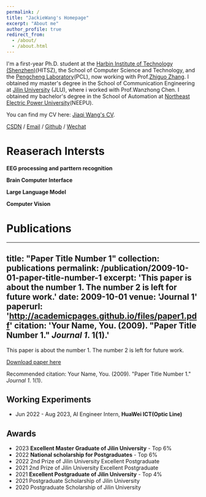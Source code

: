 ```yaml
---
permalink: /
title: "JackieWang's Homepage"
excerpt: "About me"
author_profile: true
redirect_from: 
  - /about/
  - /about.html
---
```


I'm a first-year Ph.D. student at the [Harbin Institute of Technology (Shenzhen)](https://www.hitsz.edu.cn/)(HITSZ), the School of Computer Science and Technology, and the [Pengcheng Laboratory](https://www.pcl.ac.cn/)(PCL), now working with Prof.[Zhiguo Zhang](http://faculty.hitsz.edu.cn/zgzhang). I obtained my master's degree in the School of Communication Engineering at [Jilin University](https://www.jlu.edu.cn/) (JLU), where i worked with Prof.Wanzhong Chen. I obtained my bachelor's degree in the School of Automation at [Northeast Electric Power University](http://www.neepu.edu.cn/)(NEEPU).

You can find my CV here: [Jiaqi Wang's CV](../assets/Curriculum_Vitae_CN.pdf).

[CSDN](https://blog.csdn.net/jq_98) / [Email](mailto:15567518864@163.com) / [Github](https://github.com/QiuDi233) / [Wechat](https://github.com/JackieWang9811)

Reaserach Intersts
======
**EEG processing and parttern recognition**

**Brain Computer Interface**

**Large Language Model**

**Computer Vision**


Publications
======
---
title: "Paper Title Number 1"
collection: publications
permalink: /publication/2009-10-01-paper-title-number-1
excerpt: 'This paper is about the number 1. The number 2 is left for future work.'
date: 2009-10-01
venue: 'Journal 1'
paperurl: 'http://academicpages.github.io/files/paper1.pdf'
citation: 'Your Name, You. (2009). &quot;Paper Title Number 1.&quot; <i>Journal 1</i>. 1(1).'
---
This paper is about the number 1. The number 2 is left for future work.

[Download paper here](http://academicpages.github.io/files/paper1.pdf)

Recommended citation: Your Name, You. (2009). "Paper Title Number 1." <i>Journal 1</i>. 1(1).

Working Experiments
------
* Jun 2022 - Aug 2023, AI Engineer Intern, **HuaWei ICT(Optic Line)**

Awards
------
* 2023 **Excellent Master Graduate of Jilin University** - Top 6%
* 2022 **National scholarship for Postgraduates** - Top 6%
* 2022 2nd Prize of Jilin University Excellent Postgraduate 
* 2021 2nd Prize of Jilin University Excellent Postgraduate
* 2021 **Excellent Postgraduate of Jilin University**  - Top 4%
* 2021 Postgraduate Scholarship of Jilin University 
* 2020 Postgraduate Scholarship of Jilin University



